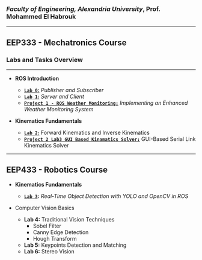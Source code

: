 ###  *Faculty of Engineering, Alexandria University*, Prof. Mohammed El Habrouk
----
## EEP333 - Mechatronics Course

### Labs and Tasks Overview
----
- **ROS Introduction**
   - **[`Lab 0`:](/Lab0_Publisher_Subscriber)** *Publisher and Subscriber*
   - **[`Lab 1`:](/Lab1_Server_Client)** *Server and Client*
   - **[`Project 1 - ROS Weather Monitoring:`](/Project1_ROS_Weather_Monitoring)** *Implementing an Enhanced Weather Monitoring System*

- **Kinematics Fundamentals**
   - **[`Lab 2`:](/Lab2)** Forward Kinematics  and Inverse Kinematics
   - **[`Project 2 Lab3 GUI Based Kinamatics Solver:`](/Lab3%20GUI%20Based%20Kinamatics%20Solver)** GUI-Based Serial Link Kinematics Solver
----

## EEP433 - Robotics Course 

- **Kinematics Fundamentals**
   - **[`Lab 3`](/Lab3_Object_Detection_ROS/):** *Real-Time Object Detection with YOLO and OpenCV in ROS*

   
- Computer Vision Basics
   - **Lab 4:** Traditional Vision Techniques
      - Sobel Filter
      - Canny Edge Detection
      - Hough Transform
   - **Lab 5:** Keypoints Detection and Matching
   - **Lab 6:** Stereo Vision
